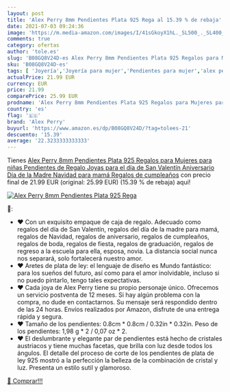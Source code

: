 ```yaml
---
layout: post
title: 'Alex Perry 8mm Pendientes Plata 925 Rega al 15.39 % de rebaja'
date: 2021-07-03 09:24:36
image: 'https://m.media-amazon.com/images/I/41sGkoyX1hL._SL500_._SL400_.jpg'
comments: true
category: ofertas
author: 'tole.es'
slug: 'B08GQ8V24D-es Alex Perry 8mm Pendientes Plata 925 Regalos para Mujeres...'
sku: 'B08GQ8V24D-es'
tags: [ 'Joyería','Joyería para mujer','Pendientes para mujer','alex perry','navidad', ]
actualPrice: 21.99 EUR
currency: EUR
price: 21.99
comparePrice: 25.99 EUR
prodname: 'Alex Perry 8mm Pendientes Plata 925 Regalos para Mujeres para niñas Pendientes de Regalo Joyas para el día de San Valentín Aniversario Día de la Madre Navidad para mamá Regalos de cumpleaños'
country: 'es'
flag: '🇪🇸'
brand: 'Alex Perry'
buyurl: 'https://www.amazon.es/dp/B08GQ8V24D/?tag=tolees-21'
descuento: '15.39'
average: '22.3233333333333'
---
```


Tienes [Alex Perry 8mm Pendientes Plata 925 Regalos para Mujeres para niñas Pendientes de Regalo Joyas para el día de San Valentín Aniversario Día de la Madre Navidad para mamá Regalos de cumpleaños](https://www.amazon.es/dp/B08GQ8V24D/?tag=tolees-21) con precio final de  21.99 EUR (original: 25.99 EUR) (15.39 %  de rebaja) aqui!

[![Alex Perry 8mm Pendientes Plata 925 Rega](https://m.media-amazon.com/images/I/41sGkoyX1hL._SL500_._SL400_.jpg)](https://www.amazon.es/dp/B08GQ8V24D/?tag=tolees-21)

🔎:

- ♥ Con un exquisito empaque de caja de regalo. Adecuado como regalos del día de San Valentín, regalos del día de la madre para mamá, regalos de Navidad, regalos de aniversario, regalos de cumpleaños, regalos de boda, regalos de fiesta, regalos de graduación, regalos de regreso a la escuela para ella, esposa, novia. La distancia social nunca nos separará, solo fortalecerá nuestro amor.
- ♥ Aretes de plata de ley: el lenguaje de diseño es Mundo fantástico: para los sueños del futuro, así como para el amor inolvidable, incluso si no puedo pintarlo, tengo tales expectativas.
- ♥ Cada joya de Alex Perry tiene su propio personaje único. Ofrecemos un servicio postventa de 12 meses. Si hay algún problema con la compra, no dude en contactarnos. Su mensaje será respondido dentro de las 24 horas. Envíos realizados por Amazon, disfrute de una entrega rápida y segura.
- ♥ Tamaño de los pendientes: 0.8cm * 0.8cm / 0.32in * 0.32in. Peso de los pendientes: 1,98 g * 2 / 0,07 oz * 2.
- ♥ El deslumbrante y elegante par de pendientes está hecho de cristales austriacos y tiene muchas facetas, que brilla con luz desde todos los ángulos. El detalle del proceso de corte de los pendientes de plata de ley 925 mostró a la perfección la belleza de la combinación de cristal y luz. Presenta un estilo sutil y glamoroso.

[🛒 Comprar!!!](https://www.amazon.es/dp/B08GQ8V24D/?tag=tolees-21)
